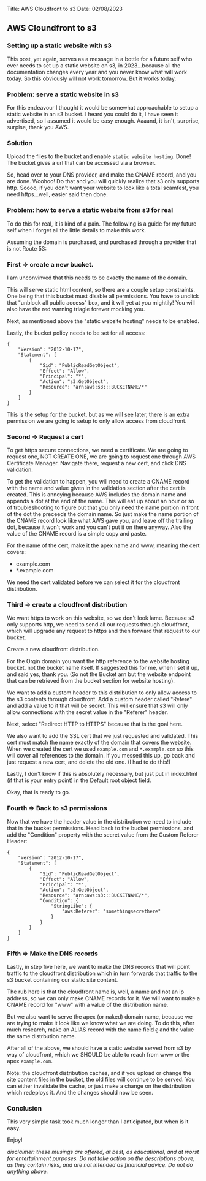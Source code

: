 Title: AWS Cloudfront to s3
Date: 02/08/2023

## AWS Cloundfront to s3

### Setting up a static website with s3

This post, yet again, serves as a message in a bottle for a future self who ever needs to set up a static website on s3, in 2023...because all the documentation changes every year and you never know what will work today. So this obviously will not work tomorrow. But it works today.

### Problem: serve a static website in s3

For this endeavour I thought it would be somewhat approachable to setup a static website in an s3 bucket. I heard you could do it, I have seen it advertised, so I assumed it would be easy enough. Aaaand, it isn't, surprise, surpise, thank you AWS.

### Solution

Upload the files to the bucket and enable `static website hosting`. Done! The bucket gives a url that can be accessed via a browser.

So, head over to your DNS provider, and make the CNAME record, and you are done.
Woohoo! Do that and you will quickly realize that s3 only supports http. Soooo, if you don't want your website to look like a total scamfest, you need https...well, easier said then done.

### Problem: how to serve a static website from s3 for real

To do this for real, it is kind of a pain. The following is a guide for my future self when I forget all the little details to make this work.

Assuming the domain is purchased, and purchased through a provider that is not Route 53:

### First => create a new bucket. 

I am unconvinved that this needs to be exactly the name of the domain.

This will serve static html content, so there are a couple setup constraints. One being that this bucket must disable all permissions. You have to unclick that "unblock all public access" box, and it will yet at you mightily! You will also have the red warning triagle forever mocking you.

Next, as mentioned above the "static website hosting" needs to be enabled.

Lastly, the bucket policy needs to be set for all access:

```
{
    "Version": "2012-10-17",
    "Statement": [
        {
            "Sid": "PublicReadGetObject",
            "Effect": "Allow",
            "Principal": "*",
            "Action": "s3:GetObject",
            "Resource": "arn:aws:s3:::BUCKETNAME/*"
        }
    ]
}
```

This is the setup for the bucket, but as we will see later, there is an extra permission we are going to setup to only allow access from cloudfront.

### Second => Request a cert
To get https secure connections, we need a certificate. We are going to request one, NOT CREATE ONE, we are going to request one through AWS Certificate Manager. Navigate there, request a new cert, and click DNS validation.

To get the validation to happen, you will need to create a CNAME record with the name and value given in the validation section after the cert is created. This is annoying because AWS includes the domain name and appends a dot at the end of the name. This will eat up about an hour or so of troubleshooting to figure out that you only need the name portion in front of the dot the preceeds the domain name. So just make the name portion of the CNAME record look like what AWS gave you, and leave off the trailing dot, because it won't work and you can't put it on there anyway. Also the value of the CNAME record is a simple copy and paste.

For the name of the cert, make it the apex name and www, meaning the cert covers:

* example.com
* *.example.com

We need the cert validated before we can select it for the cloudfront distribution.

### Third => create a cloudfront distribution

We want https to work on this website, so we don't look lame. Because s3 only supports http, we need to send all our requests through cloudfront, which will upgrade any request to https and then forward that request to our bucket.

Create a new cloudfront distribution.

For the Orgin domain you want the http reference to the website hosting bucket, not the bucket name itself. If suggested this for me, when I set it up, and said yes, thank you. (So not the Bucket arn but the website endpoint that can be retrieved from the bucket section for website hosting).

We want to add a custom header to this distribution to only allow access to the s3 contents through cloudfront. Add a custom header called "Refere" and add a value to it that will be secret. This will ensure that s3 will only allow connections with the secret value in the "Referer" header.

Next, select "Redirect HTTP to HTTPS" because that is the goal here.

We also want to add the SSL cert that we just requested and validated. This cert must match the name exactly of the domain that covers the website. When we created the cert we used `example.com` and `*.example.com` so this will cover all references to the domain. If you messed this up, go back and just request a new cert, and delete the old one. (I had to do this!)

Lastly, I don't know if this is absolutely necessary, but just put in index.html (if that is your entry point) in the Default root object field.

Okay, that is ready to go.

### Fourth => Back to s3 permissions

Now that we have the header value in the distribution we need to include that in the bucket permissions. Head back to the bucket permissions, and add the "Condition" property with the secret value from the Custom Referer Header:

```
{
    "Version": "2012-10-17",
    "Statement": [
        {
            "Sid": "PublicReadGetObject",
            "Effect": "Allow",
            "Principal": "*",
            "Action": "s3:GetObject",
            "Resource": "arn:aws:s3:::BUCKETNAME/*",
            "Condition": {
                "StringLike": {
                    "aws:Referer": "somethingsecrethere"
                }
            }
        }
    ]
}
```

### Fifth => Make the DNS records
Lastly, in step five here, we want to make the DNS records that will point traffic to the cloudfront distribution which in turn forwards that traffic to the s3 bucket containing our static site content. 

The rub here is that the cloudfront name is, well, a name and not an ip address, so we can only make CNAME records for it. We will want to make a CNAME record for "www" with a value of the distribution name. 

But we also want to serve the apex (or naked) domain name, because we are trying to make it look like we know what we are doing. To do this, after much research, make an ALIAS record with the name field `@` and the value the same distrbution name.


After all of the above, we should have a static website served from s3 by way of cloudfront, which we SHOULD be able to reach from www or the apex `example.com`.

Note: the cloudfront distribution caches, and if you upload or change the site content files in the bucket, the old files will continue to be served. You can either invalidate the cache, or just make a change on the distribution which redeploys it. And the changes should now be seen.

### Conclusion

This very simple task took much longer than I anticipated, but when is it easy.

Enjoy!







*disclaimer: these musings are offered, at best, as educational, and at worst for entertainment purposes. Do not take action on the descriptions above, as they contain risks, and are not intended as financial advice. Do not do anything above.*